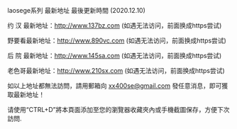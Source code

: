 laosege系列 最新地址 最後更新時間 (2020.12.10)

约 汉 最新地址：http://www.137bz.com   (如遇无法访问，前面换成https尝试)

野要看最新地址：http://www.890vc.com   (如遇无法访问，前面换成https尝试)

后 院 最新地址：http://www.145sa.com   (如遇无法访问，前面换成https尝试)

老色哥最新地址：http://www.210sx.com   (如遇无法访问，前面换成https尝试)

如以上地址都無法訪問，請用郵箱向 xx400se@gmail.com 發任意消息，即可獲取最新地址！

请使用“CTRL+D”將本頁面添加至您的瀏覽器收藏夾內或手機截圖保存，方便下次訪問.
